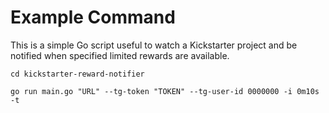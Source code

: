 # Example Command

This is a simple Go script useful to watch a Kickstarter project and be notified when specified limited rewards are available.

```text
cd kickstarter-reward-notifier

go run main.go "URL" --tg-token "TOKEN" --tg-user-id 0000000 -i 0m10s -t
```
